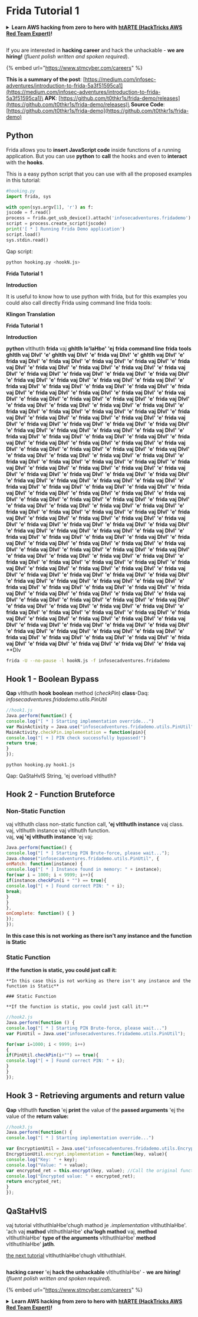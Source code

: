 # Frida Tutorial 1

<details>

<summary><strong>Learn AWS hacking from zero to hero with</strong> <a href="https://training.hacktricks.xyz/courses/arte"><strong>htARTE (HackTricks AWS Red Team Expert)</strong></a><strong>!</strong></summary>

Other ways to support HackTricks:

* If you want to see your **company advertised in HackTricks** or **download HackTricks in PDF** Check the [**SUBSCRIPTION PLANS**](https://github.com/sponsors/carlospolop)!
* Get the [**official PEASS & HackTricks swag**](https://peass.creator-spring.com)
* Discover [**The PEASS Family**](https://opensea.io/collection/the-peass-family), our collection of exclusive [**NFTs**](https://opensea.io/collection/the-peass-family)
* **Join the** 💬 [**Discord group**](https://discord.gg/hRep4RUj7f) or the [**telegram group**](https://t.me/peass) or **follow** us on **Twitter** 🐦 [**@carlospolopm**](https://twitter.com/hacktricks_live)**.**
* **Share your hacking tricks by submitting PRs to the** [**HackTricks**](https://github.com/carlospolop/hacktricks) and [**HackTricks Cloud**](https://github.com/carlospolop/hacktricks-cloud) github repos.

</details>

<figure><img src="../../../.gitbook/assets/image (1) (1) (1) (1) (1) (1) (1) (1) (1) (1) (1) (1) (1) (1) (1) (1) (1) (1) (1).png" alt=""><figcaption></figcaption></figure>

If you are interested in **hacking career** and hack the unhackable - **we are hiring!** (_fluent polish written and spoken required_).

{% embed url="https://www.stmcyber.com/careers" %}

**This is a summary of the post**: [https://medium.com/infosec-adventures/introduction-to-frida-5a3f51595ca1](https://medium.com/infosec-adventures/introduction-to-frida-5a3f51595ca1)\
**APK**: [https://github.com/t0thkr1s/frida-demo/releases](https://github.com/t0thkr1s/frida-demo/releases)\
**Source Code**: [https://github.com/t0thkr1s/frida-demo](https://github.com/t0thkr1s/frida-demo)

## Python

Frida allows you to **insert JavaScript code** inside functions of a running application. But you can use **python** to **call** the hooks and even to **interact** with the **hooks**.

This is a easy python script that you can use with all the proposed examples in this tutorial:
```python
#hooking.py
import frida, sys

with open(sys.argv[1], 'r') as f:
jscode = f.read()
process = frida.get_usb_device().attach('infosecadventures.fridademo')
script = process.create_script(jscode)
print('[ * ] Running Frida Demo application')
script.load()
sys.stdin.read()
```
Qap script:
```bash
python hooking.py <hookN.js>
```
**Frida Tutorial 1**

**Introduction**

It is useful to know how to use python with frida, but for this examples you could also call directly Frida using command line frida tools:

**Klingon Translation**

**Frida Tutorial 1**

**Introduction**

**python** vItlhutlh **frida** vaj **ghItlh** **lo'laHbe'** **'ej** **frida** **command line** **frida** **tools** **ghItlh** **vaj** **DIvI'** **'e'** **ghItlh** **vaj** **DIvI'** **'e'** **frida** **vaj** **DIvI'** **'e'** **ghItlh** **vaj** **DIvI'** **'e'** **frida** **vaj** **DIvI'** **'e'** **frida** **vaj** **DIvI'** **'e'** **frida** **vaj** **DIvI'** **'e'** **frida** **vaj** **DIvI'** **'e'** **frida** **vaj** **DIvI'** **'e'** **frida** **vaj** **DIvI'** **'e'** **frida** **vaj** **DIvI'** **'e'** **frida** **vaj** **DIvI'** **'e'** **frida** **vaj** **DIvI'** **'e'** **frida** **vaj** **DIvI'** **'e'** **frida** **vaj** **DIvI'** **'e'** **frida** **vaj** **DIvI'** **'e'** **frida** **vaj** **DIvI'** **'e'** **frida** **vaj** **DIvI'** **'e'** **frida** **vaj** **DIvI'** **'e'** **frida** **vaj** **DIvI'** **'e'** **frida** **vaj** **DIvI'** **'e'** **frida** **vaj** **DIvI'** **'e'** **frida** **vaj** **DIvI'** **'e'** **frida** **vaj** **DIvI'** **'e'** **frida** **vaj** **DIvI'** **'e'** **frida** **vaj** **DIvI'** **'e'** **frida** **vaj** **DIvI'** **'e'** **frida** **vaj** **DIvI'** **'e'** **frida** **vaj** **DIvI'** **'e'** **frida** **vaj** **DIvI'** **'e'** **frida** **vaj** **DIvI'** **'e'** **frida** **vaj** **DIvI'** **'e'** **frida** **vaj** **DIvI'** **'e'** **frida** **vaj** **DIvI'** **'e'** **frida** **vaj** **DIvI'** **'e'** **frida** **vaj** **DIvI'** **'e'** **frida** **vaj** **DIvI'** **'e'** **frida** **vaj** **DIvI'** **'e'** **frida** **vaj** **DIvI'** **'e'** **frida** **vaj** **DIvI'** **'e'** **frida** **vaj** **DIvI'** **'e'** **frida** **vaj** **DIvI'** **'e'** **frida** **vaj** **DIvI'** **'e'** **frida** **vaj** **DIvI'** **'e'** **frida** **vaj** **DIvI'** **'e'** **frida** **vaj** **DIvI'** **'e'** **frida** **vaj** **DIvI'** **'e'** **frida** **vaj** **DIvI'** **'e'** **frida** **vaj** **DIvI'** **'e'** **frida** **vaj** **DIvI'** **'e'** **frida** **vaj** **DIvI'** **'e'** **frida** **vaj** **DIvI'** **'e'** **frida** **vaj** **DIvI'** **'e'** **frida** **vaj** **DIvI'** **'e'** **frida** **vaj** **DIvI'** **'e'** **frida** **vaj** **DIvI'** **'e'** **frida** **vaj** **DIvI'** **'e'** **frida** **vaj** **DIvI'** **'e'** **frida** **vaj** **DIvI'** **'e'** **frida** **vaj** **DIvI'** **'e'** **frida** **vaj** **DIvI'** **'e'** **frida** **vaj** **DIvI'** **'e'** **frida** **vaj** **DIvI'** **'e'** **frida** **vaj** **DIvI'** **'e'** **frida** **vaj** **DIvI'** **'e'** **frida** **vaj** **DIvI'** **'e'** **frida** **vaj** **DIvI'** **'e'** **frida** **vaj** **DIvI'** **'e'** **frida** **vaj** **DIvI'** **'e'** **frida** **vaj** **DIvI'** **'e'** **frida** **vaj** **DIvI'** **'e'** **frida** **vaj** **DIvI'** **'e'** **frida** **vaj** **DIvI'** **'e'** **frida** **vaj** **DIvI'** **'e'** **frida** **vaj** **DIvI'** **'e'** **frida** **vaj** **DIvI'** **'e'** **frida** **vaj** **DIvI'** **'e'** **frida** **vaj** **DIvI'** **'e'** **frida** **vaj** **DIvI'** **'e'** **frida** **vaj** **DIvI'** **'e'** **frida** **vaj** **DIvI'** **'e'** **frida** **vaj** **DIvI'** **'e'** **frida** **vaj** **DIvI'** **'e'** **frida** **vaj** **DIvI'** **'e'** **frida** **vaj** **DIvI'** **'e'** **frida** **vaj** **DIvI'** **'e'** **frida** **vaj** **DIvI'** **'e'** **frida** **vaj** **DIvI'** **'e'** **frida** **vaj** **DIvI'** **'e'** **frida** **vaj** **DIvI'** **'e'** **frida** **vaj** **DIvI'** **'e'** **frida** **vaj** **DIvI'** **'e'** **frida** **vaj** **DIvI'** **'e'** **frida** **vaj** **DIvI'** **'e'** **frida** **vaj** **DIvI'** **'e'** **frida** **vaj** **DIvI'** **'e'** **frida** **vaj** **DIvI'** **'e'** **frida** **vaj** **DIvI'** **'e'** **frida** **vaj** **DIvI'** **'e'** **frida** **vaj** **DIvI'** **'e'** **frida** **vaj** **DIvI'** **'e'** **frida** **vaj** **DIvI'** **'e'** **frida** **vaj** **DIvI'** **'e'** **frida** **vaj** **DIvI'** **'e'** **frida** **vaj** **DIvI'** **'e'** **frida** **vaj** **DIvI'** **'e'** **frida** **vaj** **DIvI'** **'e'** **frida** **vaj** **DIvI'** **'e'** **frida** **vaj** **DIvI'** **'e'** **frida** **vaj** **DIvI'** **'e'** **frida** **vaj** **DIvI'** **'e'** **frida** **vaj** **DIvI'** **'e'** **frida** **vaj** **DIvI'** **'e'** **frida** **vaj** **DIvI'** **'e'** **frida** **vaj** **DIvI'** **'e'** **frida** **vaj** **DIvI'** **'e'** **frida** **vaj** **DIvI'** **'e'** **frida** **vaj** **DIvI'** **'e'** **frida** **vaj** **DIvI'** **'e'** **frida** **vaj** **DIvI'** **'e'** **frida** **vaj** **DIvI'** **'e'** **frida** **vaj** **DIvI'** **'e'** **frida** **vaj** **DIvI'** **'e'** **frida** **vaj** **DIvI'** **'e'** **frida** **vaj** **DIvI'** **'e'** **frida** **vaj** **DIvI'** **'e'** **frida** **vaj** **DIvI'** **'e'** **frida** **vaj** **DIvI'** **'e'** **frida** **vaj** **DIvI'** **'e'** **frida** **vaj** **DIvI'** **'e'** **frida** **vaj** **DIvI'** **'e'** **frida** **vaj** **DIvI'** **'e'** **frida** **vaj** **DIvI'** **'e'** **frida** **vaj** **DIvI'** **'e'** **frida** **vaj** **DIvI'** **'e'** **frida** **vaj** **DIvI'** **'e'** **frida** **vaj** **DIvI'** **'e'** **frida** **vaj** **DIvI'** **'e'** **frida** **vaj** **DIvI'** **'e'** **frida** **vaj** **DIvI'** **'e'** **frida** **vaj** **DIvI'** **'e'** **frida** **vaj** **DIvI'** **'e'** **frida** **vaj** **DIvI'** **'e'** **frida** **vaj** **DIvI'** **'e'** **frida** **vaj** **DIvI'** **'e'** **frida** **vaj** **DIvI'** **'e'** **frida** **vaj** **DIvI'** **'e'** **frida** **vaj** **DIvI'** **'e'** **frida** **vaj** **DIvI'** **'e'** **frida** **vaj** **DIvI'** **'e'** **frida** **vaj** **DIvI'** **'e'** **frida** **vaj** **DIvI'** **'e'** **frida** **vaj** **DIvI'** **'e'** **frida** **vaj** **DIvI'** **'e'** **frida** **vaj** **DIvI'** **'e'** **frida** **vaj** **DIvI'** **'e'** **frida** **vaj** **DIvI'** **'e'** **frida** **vaj** **DIvI'** **'e'** **frida** **vaj** **DIvI'** **'e'** **frida** **vaj** **DIvI'** **'e'** **frida** **vaj** **DIvI'** **'e'** **frida** **vaj** **DIvI'** **'e'** **frida** **vaj** **DIvI'** **'e'** **frida** **vaj** **DIvI'** **'e'** **frida** **vaj** **DIvI'** **'e'** **frida** **vaj** **DIvI'** **'e'** **frida** **vaj** **DIvI'** **'e'** **frida** **vaj** **DIvI'** **'e'** **frida** **vaj** **DIvI'** **'e'** **frida** **vaj** **DIvI'** **'e'** **frida** **vaj** **DIvI'** **'e'** **frida** **vaj** **DIvI'** **'e'** **frida** **vaj** **DIvI'** **'e'** **frida** **vaj** **DIvI'** **'e'** **frida** **vaj** **DIvI'** **'e'** **frida** **vaj** **DIvI'** **'e'** **frida** **vaj** **DIvI'** **'e'** **frida** **vaj** **DIvI'** **'e'** **frida** **vaj** **DIvI'** **'e'** **frida** **vaj** **DIvI'** **'e'** **frida** **vaj** **DIvI'** **'e'** **frida** **vaj** **DIvI'** **'e'** **frida** **vaj** **DIvI'** **'e'** **frida** **vaj** **DIvI'** **'e'** **frida** **vaj** **DIvI'** **'e'** **frida** **vaj** **DIvI'** **'e'** **frida** **vaj** **DIvI'** **'e'** **frida** **vaj** **DIvI'** **'e'** **frida** **vaj** **DIvI'** **'e'** **frida** **vaj** **DIvI'** **'e'** **frida** **vaj** **DIvI'** **'e'** **frida** **vaj** **DIvI'** **'e'** **frida** **vaj** **DIvI'** **'e'** **frida** **vaj** **DIvI'** **'e'** **frida** **vaj** **DIvI'** **'e'** **frida** **vaj** **DIvI'** **'e'** **frida** **vaj** **DIvI'** **'e'** **frida** **vaj** **DIvI'** **'e'** **frida** **vaj** **DIvI'** **'e'** **frida** **vaj** **DIv
```bash
frida -U --no-pause -l hookN.js -f infosecadventures.fridademo
```
## Hook 1 - Boolean Bypass

**Qap** vItlhutlh **hook** **boolean** method (_checkPin_) **class**-Daq: _infosecadventures.fridademo.utils.PinUtil_
```javascript
//hook1.js
Java.perform(function() {
console.log("[ * ] Starting implementation override...")
var MainActivity = Java.use("infosecadventures.fridademo.utils.PinUtil");
MainActivity.checkPin.implementation = function(pin){
console.log("[ + ] PIN check successfully bypassed!")
return true;
}
});
```

```
python hooking.py hook1.js
```
Qap: QaStaHvIS String, 'ej overload vItlhutlh?

## Hook 2 - Function Bruteforce

### Non-Static Function

vaj vItlhutlh class non-static function call, **'ej vItlhutlh instance** vaj class. vaj, vItlhutlh instance vaj vItlhutlh function.\
vaj, **vaj 'ej vItlhutlh instance** 'ej vaj:
```javascript
Java.perform(function() {
console.log("[ * ] Starting PIN Brute-force, please wait...");
Java.choose("infosecadventures.fridademo.utils.PinUtil", {
onMatch: function(instance) {
console.log("[ * ] Instance found in memory: " + instance);
for(var i = 1000; i < 9999; i++){
if(instance.checkPin(i + "") == true){
console.log("[ + ] Found correct PIN: " + i);
break;
}
}
},
onComplete: function() { }
});
});
```
**In this case this is not working as there isn't any instance and the function is Static**

### Static Function

**If the function is static, you could just call it:**

```klingon
**In this case this is not working as there isn't any instance and the function is Static**

### Static Function

**If the function is static, you could just call it:**
```
```javascript
//hook2.js
Java.perform(function () {
console.log("[ * ] Starting PIN Brute-force, please wait...")
var PinUtil = Java.use("infosecadventures.fridademo.utils.PinUtil");

for(var i=1000; i < 9999; i++)
{
if(PinUtil.checkPin(i+"") == true){
console.log("[ + ] Found correct PIN: " + i);
}
}
});
```
## Hook 3 - Retrieving arguments and return value

**Qap** vItlhutlh **function** 'ej **print** the value of the **passed arguments** 'ej the value of the **return value:**
```javascript
//hook3.js
Java.perform(function() {
console.log("[ * ] Starting implementation override...")

var EncryptionUtil = Java.use("infosecadventures.fridademo.utils.EncryptionUtil");
EncryptionUtil.encrypt.implementation = function(key, value){
console.log("Key: " + key);
console.log("Value: " + value);
var encrypted_ret = this.encrypt(key, value); //Call the original function
console.log("Encrypted value: " + encrypted_ret);
return encrypted_ret;
}
});
```
## QaStaHvIS

vaj tutorial vItlhutlhlaHbe'chugh mathod je _.implementation_ vItlhutlhlaHbe'. 'ach vaj **mathod** vItlhutlhlaHbe' **cha'logh mathod** vaj, **method** vItlhutlhlaHbe' **type of the arguments** vItlhutlhlaHbe' **method** vItlhutlhlaHbe' **jatlh**.

[the next tutorial](frida-tutorial-2.md) vItlhutlhlaHbe'chugh vItlhutlhlaH.

<figure><img src="../../../.gitbook/assets/image (1) (1) (1) (1) (1) (1) (1) (1) (1) (1) (1) (1) (1) (1) (1) (1) (1) (1) (1) (1).png" alt=""><figcaption></figcaption></figure>

**hacking career** 'ej **hack the unhackable** vItlhutlhlaHbe' - **we are hiring!** (_fluent polish written and spoken required_).

{% embed url="https://www.stmcyber.com/careers" %}

<details>

<summary><strong>Learn AWS hacking from zero to hero with</strong> <a href="https://training.hacktricks.xyz/courses/arte"><strong>htARTE (HackTricks AWS Red Team Expert)</strong></a><strong>!</strong></summary>

Other ways to support HackTricks:

* If you want to see your **company advertised in HackTricks** or **download HackTricks in PDF** Check the [**SUBSCRIPTION PLANS**](https://github.com/sponsors/carlospolop)!
* Get the [**official PEASS & HackTricks swag**](https://peass.creator-spring.com)
* Discover [**The PEASS Family**](https://opensea.io/collection/the-peass-family), our collection of exclusive [**NFTs**](https://opensea.io/collection/the-peass-family)
* **Join the** 💬 [**Discord group**](https://discord.gg/hRep4RUj7f) or the [**telegram group**](https://t.me/peass) or **follow** us on **Twitter** 🐦 [**@carlospolopm**](https://twitter.com/hacktricks_live)**.**
* **Share your hacking tricks by submitting PRs to the** [**HackTricks**](https://github.com/carlospolop/hacktricks) and [**HackTricks Cloud**](https://github.com/carlospolop/hacktricks-cloud) github repos.

</details>
